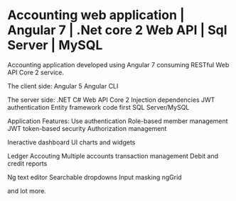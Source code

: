 # Accounting web application | Angular 7 | .Net core 2 Web API | Sql Server | MySQL

Accounting application developed using Angular 7 consuming RESTful Web API Core 2 service.

The client side:
Angular 5
Angular CLI

The server side:
.NET C# Web API Core 2
Injection dependencies
JWT authentication
Entity framework code first
SQL Server/MySQL

Application Features:
Use authentication
Role-based member management
JWT token-based security
Authorization management

Ineractive dashboard
UI charts and widgets

Ledger Accouting
Multiple accounts transaction management
Debit and credit reports

Ng text editor
Searchable dropdowns
Input masking
ngGrid

and lot more.
